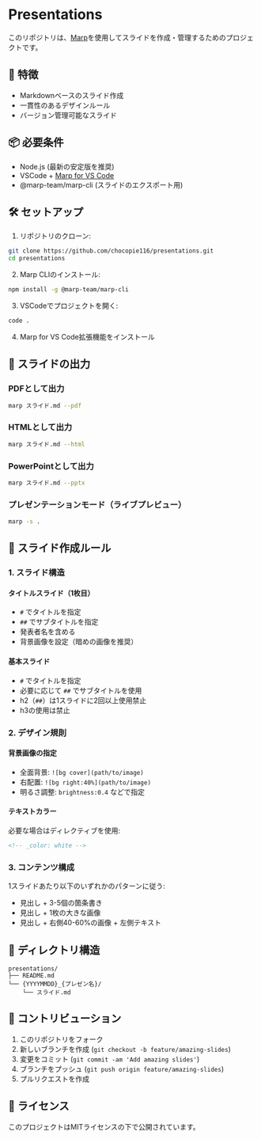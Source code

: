 # Presentations

このリポジトリは、[Marp](https://marp.app/)を使用してスライドを作成・管理するためのプロジェクトです。

## 🚀 特徴

- Markdownベースのスライド作成
- 一貫性のあるデザインルール
- バージョン管理可能なスライド

## 📦 必要条件

- Node.js (最新の安定版を推奨)
- VSCode + [Marp for VS Code](https://marketplace.visualstudio.com/items?itemName=marp-team.marp-vscode)
- @marp-team/marp-cli (スライドのエクスポート用)

## 🛠 セットアップ

1. リポジトリのクローン:
```bash
git clone https://github.com/chocopie116/presentations.git
cd presentations
```

2. Marp CLIのインストール:
```bash
npm install -g @marp-team/marp-cli
```

3. VSCodeでプロジェクトを開く:
```bash
code .
```

4. Marp for VS Code拡張機能をインストール

## 🎯 スライドの出力

### PDFとして出力
```bash
marp スライド.md --pdf
```

### HTMLとして出力
```bash
marp スライド.md --html
```

### PowerPointとして出力
```bash
marp スライド.md --pptx
```

### プレゼンテーションモード（ライブプレビュー）
```bash
marp -s .
```

## 📝 スライド作成ルール

### 1. スライド構造

#### タイトルスライド（1枚目）
- `#` でタイトルを指定
- `##` でサブタイトルを指定
- 発表者名を含める
- 背景画像を設定（暗めの画像を推奨）

#### 基本スライド
- `#` でタイトルを指定
- 必要に応じて `##` でサブタイトルを使用
- h2（`##`）は1スライドに2回以上使用禁止
- h3の使用は禁止

### 2. デザイン規則

#### 背景画像の指定
- 全面背景: `![bg cover](path/to/image)`
- 右配置: `![bg right:40%](path/to/image)`
- 明るさ調整: `brightness:0.4` などで指定

#### テキストカラー
必要な場合はディレクティブを使用:
```markdown
<!-- _color: white -->
```

### 3. コンテンツ構成

1スライドあたり以下のいずれかのパターンに従う:
- 見出し + 3-5個の箇条書き
- 見出し + 1枚の大きな画像
- 見出し + 右側40-60%の画像 + 左側テキスト

## 📂 ディレクトリ構造

```
presentations/
├── README.md
└── {YYYYMMDD}_{プレゼン名}/
    └── スライド.md
```

## 🤝 コントリビューション

1. このリポジトリをフォーク
2. 新しいブランチを作成 (`git checkout -b feature/amazing-slides`)
3. 変更をコミット (`git commit -am 'Add amazing slides'`)
4. ブランチをプッシュ (`git push origin feature/amazing-slides`)
5. プルリクエストを作成

## 📜 ライセンス

このプロジェクトはMITライセンスの下で公開されています。
